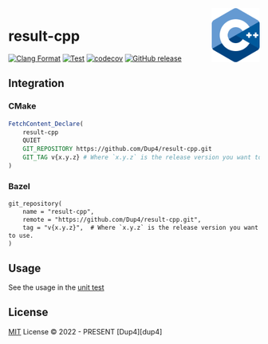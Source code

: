 <img align="right" width="96px" src="./assets/1200px_cpp_logo.svg.png">

# result-cpp

[![Clang Format](https://github.com/Dup4/result-cpp/workflows/Clang%20Format/badge.svg)](https://github.com/Dup4/result-cpp/actions/workflows/clang_format.yml)
[![Test](https://github.com/Dup4/result-cpp/workflows/Test/badge.svg)](https://github.com/Dup4/result-cpp/actions/workflows/test.yml)
[![codecov](https://codecov.io/gh/Dup4/result-cpp/branch/main/graph/badge.svg)](https://codecov.io/gh/Dup4/result-cpp)
[![GitHub release](https://img.shields.io/github/release/Dup4/result-cpp.svg)](https://github.com/Dup4/result-cpp/releases/)

## Integration

### CMake

```cmake
FetchContent_Declare(
    result-cpp
    QUIET
    GIT_REPOSITORY https://github.com/Dup4/result-cpp.git
    GIT_TAG v{x.y.z} # Where `x.y.z` is the release version you want to use.
)
```

### Bazel

```bazel
git_repository(
    name = "result-cpp",
    remote = "https://github.com/Dup4/result-cpp.git",
    tag = "v{x.y.z}",  # Where `x.y.z` is the release version you want to use.
)
```

## Usage

See the usage in the [unit test](./test/result_test.cc)

## License

[MIT](./LICENSE) License © 2022 - PRESENT [Dup4][dup4]
